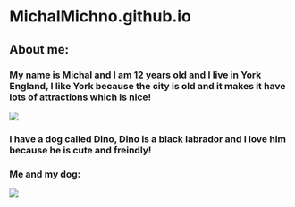 # MichalMichno.github.io
<!DOCTYPE html>

<head>
  <link rel ="Stylesheet" type="text/css" href="style.css">
  <h2>
    About me:
    
  <h3> My name is Michal and I am 12 years old and I live in York England, I like York because the city is old and it makes it have lots of attractions which is nice! </h3>
  <img src="https://i.postimg.cc/d1mVRsN1/IMG-0185.avif"/>
  <h3> I have a dog called Dino, Dino is a black labrador and I love him because he is cute and freindly!</h3>
  <h3> Me and my dog:</h3>
  <img src="https://i.postimg.cc/JhPFjbr2/IMG-0221.avif"/>
